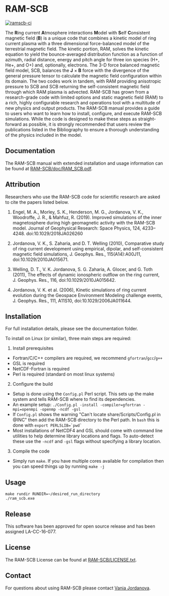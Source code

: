 # RAM-SCB

[![ramscb-ci](https://github.com/lanl/RAM-SCB/actions/workflows/ramscb-ci.yml/badge.svg)](https://github.com/lanl/RAM-SCB/actions/workflows/ramscb-ci.yml)

The **R**ing current **A**tmosphere interactions **M**odel with **S**elf **C**onsistent magnetic field (**B**) is a unique code that combines a kinetic model of ring current plasma with a three dimensional force-balanced model of the terrestrial magnetic field. The kinetic portion, RAM, solves the kinetic equation to yield the bounce-averaged distribution function as a function of azimuth, radial distance, energy and pitch angle for three ion species (H+, He+, and O+) and, optionally, electrons. The 3-D force balanced magnetic field model, SCB, balances the **J** × **B** force with the divergence of the general pressure tensor to calculate the magnetic field configuration within its domain. The two codes work in tandem, with RAM providing anisotropic pressure to SCB and SCB returning the self-consistent magnetic field through which RAM plasma is advected. RAM-SCB has grown from a research-grade code with limited options and static magnetic field (RAM) to a rich, highly configurable research and operations tool with a multitude of new physics and output products. The RAM-SCB manual provides a guide to users who want to learn how to install, configure, and execute RAM-SCB simulations. While the code is designed to make these steps as straight-forward as possible, it is strongly recommended that users review the publications listed in the Bibliography to ensure a thorough understanding of the physics included in the model.


## Documentation

The RAM-SCB manual with extended installation and usage information can be found at [RAM-SCB/doc/RAM_SCB.pdf](doc/RAM_SCB.pdf).


## Attribution

Researchers who use the RAM-SCB code for scientific research are asked to cite the papers listed below.

1. Engel, M. A., Morley, S. K., Henderson, M. G., Jordanova, V. K., Woodroffe, J. R., & Mahfuz, R. (2019). Improved simulations of the inner magnetosphere during high geomagnetic activity with the RAM-SCB model. Journal of Geophysical Research: Space Physics, 124, 4233–4248. doi:10.1029/2018JA026260

2. Jordanova, V. K., S. Zaharia, and D. T. Welling (2010), Comparative study of ring current development using empirical, dipolar, and self-consistent magnetic field simulations, J. Geophys. Res., 115(A14):A00J11, doi:10.1029/2010JA015671.

3. Welling, D. T., V. K. Jordanova, S. G. Zaharia, A. Glocer, and G. Toth (2011), The effects of dynamic ionospheric outflow on the ring current, J. Geophys. Res., 116, doi:10.1029/2010JA015642.

4. Jordanova, V. K. et al. (2006), Kinetic simulations of ring current evolution during the Geospace Environment Modeling challenge events, J. Geophys. Res., 111, A11S10, doi:10.1029/2006JA011644.


## Installation

For full installation details, please see the documentation folder.

To install on Linux (or similar), three main steps are required:
1. Install prerequisites
  - Fortran/C/C++ compilers are required, we recommend `gfortran`/`gcc`/`g++`
  - GSL is required
  - NetCDF-Fortran is required
  - Perl is required (standard on most linux systems)
2. Configure the build
  - Setup is done using the `Config.pl` Perl script. This sets up the make system and tells RAM-SCB where to find its dependencies.
  - An example setup: `./Config.pl -install -compiler=gfortran -mpi=openmpi -openmp -ncdf -gsl`
  - If `Config.pl` shows the warning "Can't locate share/Scripts/Config.pl in @INC" then add the RAM-SCB directory to the Perl path. In `bash` this is done with ``export PERL5LIB=`pwd` ``
  - Most installations of NetCDF4 and GSL should come with command line utilities to help determine library locations and flags. To auto-detect these use the `-ncdf` and `-gsl` flags without specifying a library location.
3. Compile the code
  - Simply run `make`. If you have multiple cores available for compilation then you can speed things up by running `make -j`


## Usage

```
make rundir RUNDIR=~/desired_run_directory
./ram_scb.exe
```

## Release

This software has been approved for open source release and has been assigned LA-CC-16-077.


## License

The RAM-SCB License can be found at [RAM-SCB/LICENSE.txt](LICENSE.txt).


## Contact

For questions about using RAM-SCB please contact [Vania Jordanova](http://www.lanl.gov/expertise/profiles/view/vania-jordanova).
